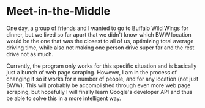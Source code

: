 # Meet-in-the-Middle
One day, a group of friends and I wanted to go to Buffalo Wild Wings for dinner, but we lived so far apart that we didn't know which BWW location would be the one that was the closest to all of us, optimizing total average driving time, while also not making one person drive super far and the rest drive not as much. 

Currently, the program only works for this specific situation and is basically just a bunch of web page scraping. However, I am in the process of changing it so it works for n number of people, and for any location (not just BWW). This will probably be accomplished through even more web page scraping, but hopefully I will finally learn Google's developer API and thus be able to solve this in a more intelligent way. 
